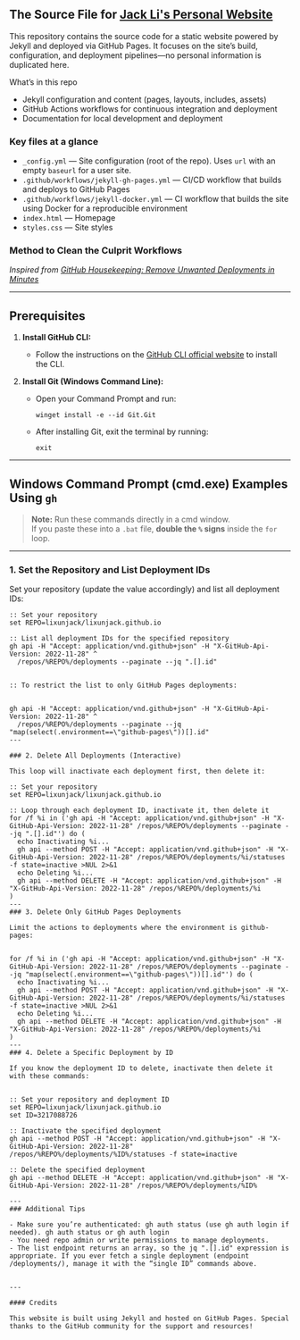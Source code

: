 ## The Source File for [Jack Li's Personal Website](https://lixunjack.github.io)

This repository contains the source code for a static website powered by Jekyll and deployed via GitHub Pages. It focuses on the site’s build, configuration, and deployment pipelines—no personal information is duplicated here.

What’s in this repo
- Jekyll configuration and content (pages, layouts, includes, assets)
- GitHub Actions workflows for continuous integration and deployment
- Documentation for local development and deployment

### Key files at a glance
- `_config.yml` — Site configuration (root of the repo). Uses `url` with an empty `baseurl` for a user site.
- `.github/workflows/jekyll-gh-pages.yml` — CI/CD workflow that builds and deploys to GitHub Pages
- `.github/workflows/jekyll-docker.yml` — CI workflow that builds the site using Docker for a reproducible environment
- `index.html` — Homepage
- `styles.css` — Site styles


### Method to Clean the Culprit Workflows

_Inspired from [GitHub Housekeeping: Remove Unwanted Deployments in Minutes](https://dhanushkac.medium.com/github-housekeeping-remove-unwanted-deployments-in-minutes-a57a52969eb2)_

---

## Prerequisites

1. **Install GitHub CLI:**
   - Follow the instructions on the [GitHub CLI official website](https://cli.github.com/) to install the CLI.

2. **Install Git (Windows Command Line):**
   - Open your Command Prompt and run:
     ```batch
     winget install -e --id Git.Git
     ```
   - After installing Git, exit the terminal by running:
     ```batch
     exit
     ```

---

## Windows Command Prompt (cmd.exe) Examples Using `gh`

> **Note:** Run these commands directly in a cmd window.  
> If you paste these into a `.bat` file, **double the `%` signs** inside the `for` loop.

---

### 1. Set the Repository and List Deployment IDs

Set your repository (update the value accordingly) and list all deployment IDs:

```batch
:: Set your repository
set REPO=lixunjack/lixunjack.github.io

:: List all deployment IDs for the specified repository
gh api -H "Accept: application/vnd.github+json" -H "X-GitHub-Api-Version: 2022-11-28" ^
  /repos/%REPO%/deployments --paginate --jq ".[].id"


:: To restrict the list to only GitHub Pages deployments:


gh api -H "Accept: application/vnd.github+json" -H "X-GitHub-Api-Version: 2022-11-28" ^
  /repos/%REPO%/deployments --paginate --jq "map(select(.environment==\"github-pages\"))[].id"
---

### 2. Delete All Deployments (Interactive)

This loop will inactivate each deployment first, then delete it:

:: Set your repository
set REPO=lixunjack/lixunjack.github.io

:: Loop through each deployment ID, inactivate it, then delete it
for /f %i in ('gh api -H "Accept: application/vnd.github+json" -H "X-GitHub-Api-Version: 2022-11-28" /repos/%REPO%/deployments --paginate --jq ".[].id"') do (
  echo Inactivating %i...
  gh api --method POST -H "Accept: application/vnd.github+json" -H "X-GitHub-Api-Version: 2022-11-28" /repos/%REPO%/deployments/%i/statuses -f state=inactive >NUL 2>&1
  echo Deleting %i...
  gh api --method DELETE -H "Accept: application/vnd.github+json" -H "X-GitHub-Api-Version: 2022-11-28" /repos/%REPO%/deployments/%i
)
---
### 3. Delete Only GitHub Pages Deployments

Limit the actions to deployments where the environment is github-pages:


for /f %i in ('gh api -H "Accept: application/vnd.github+json" -H "X-GitHub-Api-Version: 2022-11-28" /repos/%REPO%/deployments --paginate --jq "map(select(.environment==\"github-pages\"))[].id"') do (
  echo Inactivating %i...
  gh api --method POST -H "Accept: application/vnd.github+json" -H "X-GitHub-Api-Version: 2022-11-28" /repos/%REPO%/deployments/%i/statuses -f state=inactive >NUL 2>&1
  echo Deleting %i...
  gh api --method DELETE -H "Accept: application/vnd.github+json" -H "X-GitHub-Api-Version: 2022-11-28" /repos/%REPO%/deployments/%i
)
---
### 4. Delete a Specific Deployment by ID

If you know the deployment ID to delete, inactivate then delete it with these commands:


:: Set your repository and deployment ID
set REPO=lixunjack/lixunjack.github.io
set ID=3217088726

:: Inactivate the specified deployment
gh api --method POST -H "Accept: application/vnd.github+json" -H "X-GitHub-Api-Version: 2022-11-28" /repos/%REPO%/deployments/%ID%/statuses -f state=inactive

:: Delete the specified deployment
gh api --method DELETE -H "Accept: application/vnd.github+json" -H "X-GitHub-Api-Version: 2022-11-28" /repos/%REPO%/deployments/%ID%

---
### Additional Tips

- Make sure you’re authenticated: gh auth status (use gh auth login if needed). gh auth status or gh auth login
- You need repo admin or write permissions to manage deployments.
- The list endpoint returns an array, so the jq ".[].id" expression is appropriate. If you ever fetch a single deployment (endpoint /deployments/), manage it with the “single ID” commands above.


---

#### Credits 

This website is built using Jekyll and hosted on GitHub Pages. Special thanks to the GitHub community for the support and resources!


